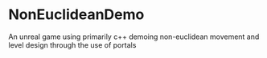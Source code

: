 # NonEuclideanDemo
An unreal game using primarily c++ demoing non-euclidean movement and level design through the use of portals
